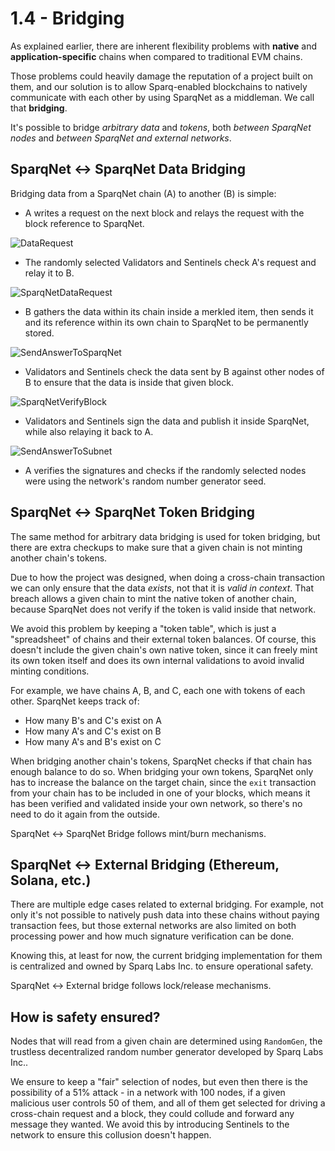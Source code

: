 # 1.4 - Bridging

As explained earlier, there are inherent flexibility problems with **native** and **application-specific** chains when compared to traditional EVM chains.

Those problems could heavily damage the reputation of a project built on them, and our solution is to allow Sparq-enabled blockchains to natively communicate with each other by using SparqNet as a middleman. We call that **bridging**.

It's possible to bridge *arbitrary data* and *tokens*, both *between SparqNet nodes* and *between SparqNet and external networks*.

## SparqNet <-> SparqNet Data Bridging

Bridging data from a SparqNet chain (A) to another (B) is simple:

* A writes a request on the next block and relays the request with the block reference to SparqNet.

![DataRequest](img/DataRequest.png)

* The randomly selected Validators and Sentinels check A's request and relay it to B.

![SparqNetDataRequest](img/SparqNetDataRequest.png)

* B gathers the data within its chain inside a merkled item, then sends it and its reference within its own chain to SparqNet to be permanently stored.

![SendAnswerToSparqNet](img/SendAnswerToSparqNet.png)

* Validators and Sentinels check the data sent by B against other nodes of B to ensure that the data is inside that given block.

![SparqNetVerifyBlock](img/SparqNetVerifyBlock.png)

* Validators and Sentinels sign the data and publish it inside SparqNet, while also relaying it back to A.

![SendAnswerToSubnet](img/SendAnswerToSubnet.png)

* A verifies the signatures and checks if the randomly selected nodes were using the network's random number generator seed.

## SparqNet <-> SparqNet Token Bridging

The same method for arbitrary data bridging is used for token bridging, but there are extra checkups to make sure that a given chain is not minting another chain's tokens.

Due to how the project was designed, when doing a cross-chain transaction we can only ensure that the data *exists*, not that it is *valid in context*. That breach allows a given chain to mint the native token of another chain, because SparqNet does not verify if the token is valid inside that network.

We avoid this problem by keeping a "token table", which is just a "spreadsheet" of chains and their external token balances. Of course, this doesn't include the given chain's own native token, since it can freely mint its own token itself and does its own internal validations to avoid invalid minting conditions.

For example, we have chains A, B, and C, each one with tokens of each other. SparqNet keeps track of:

* How many B's and C's exist on A
* How many A's and C's exist on B
* How many A's and B's exist on C

When bridging another chain's tokens, SparqNet checks if that chain has enough balance to do so. When bridging your own tokens, SparqNet only has to increase the balance on the target chain, since the `exit` transaction from your chain has to be included in one of your blocks, which means it has been verified and validated inside your own network, so there's no need to do it again from the outside.

SparqNet <-> SparqNet Bridge follows mint/burn mechanisms.

## SparqNet <-> External Bridging (Ethereum, Solana, etc.)

There are multiple edge cases related to external bridging. For example, not only it's not possible to natively push data into these chains without paying transaction fees, but those external networks are also limited on both processing power and how much signature verification can be done.

Knowing this, at least for now, the current bridging implementation for them is centralized and owned by Sparq Labs Inc. to ensure operational safety.

SparqNet <-> External bridge follows lock/release mechanisms.

## How is safety ensured?

Nodes that will read from a given chain are determined using `RandomGen`, the trustless decentralized random number generator developed by Sparq Labs Inc..

We ensure to keep a "fair" selection of nodes, but even then there is the possibility of a 51% attack - in a network with 100 nodes, if a given malicious user controls 50 of them, and all of them get selected for driving a cross-chain request and a block, they could collude and forward any message they wanted. We avoid this by introducing Sentinels to the network to ensure this collusion doesn't happen.
